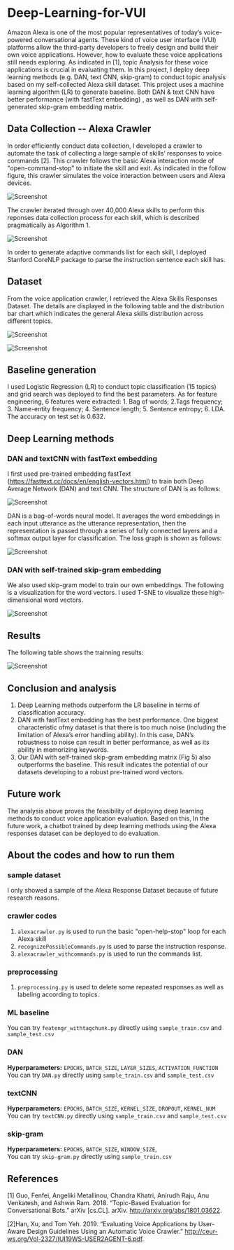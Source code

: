 # Deep-Learning-for-VUI

Amazon Alexa is one of the most popular representatives of today’s voice-powered conversational agents. These kind of voice user interface (VUI) platforms allow the third-party developers to freely design and build their own voice applications. However, how to evaluate these voice applications still needs exploring. As indicated in [1], topic Analysis for these voice applications is crucial in evaluating them. In this project, I deploy deep learning methods (e.g. DAN, text CNN, skip-gram) to conduct topic analysis based on my self-collected Alexa skill dataset. This project uses a machine learning algorithm (LR) to generate baseline. Both DAN & text CNN have better performance (with fastText embedding) , as well as DAN with self-generated skip-gram embedding matrix.

## Data Collection -- Alexa Crawler

In order efficiently conduct data collection, I developed a crawler to automate the task of collecting a large sample of skills’ responses to voice commands [2]. This crawler follows the basic Alexa interaction mode of "open-command-stop" to initiate the skill and exit. As indicated in the follow figure, this crawler simulates the voice interaction between users and Alexa devices.

![Screenshot](figures/crawler.jpeg)

The crawler iterated through over 40,000 Alexa skills to perform this reponses data collection process for each skill, which is described pragmatically as Algorithm 1. 

![Screenshot](figures/algorithm.jpeg)

In order to generate adaptive commands list for each skill, I deployed Stanford CoreNLP package to parse the instruction sentence each skill has.

## Dataset

From the voice application crawler, I retrieved the Alexa Skills Responses Dataset. The details are displayed in the following table and the distribution bar chart which indicates the general Alexa skills distribution across different topics.

![Screenshot](figures/dataset.jpeg)

![Screenshot](figures/distribution.jpeg)

## Baseline generation

I used Logistic Regression (LR) to conduct topic classification (15 topics) and grid search was deployed to find the best parameters. As for feature engineering, 6 features were extracted: 1. Bag of words; 2.Tags frequency; 3. Name-entity frequency; 4. Sentence length; 5. Sentence entropy; 6. LDA. The accuracy on test set is 0.632.

## Deep Learning methods

### DAN and textCNN with fastText embedding

I first used pre-trained embedding fastText (https://fasttext.cc/docs/en/english-vectors.html) to train both Deep Average Network (DAN) and text CNN. The structure of DAN is as follows:

![Screenshot](figures/DAN.jpeg)

DAN is a bag-of-words neural model. It averages the word embeddings in each input utterance as the utterance representation, then the representation is passed through a series of fully connected layers and a softmax output layer for classification. The loss graph is shown as follows:

![Screenshot](figures/DANresults.jpeg)

### DAN with self-trained skip-gram embedding

We also used skip-gram model to train our own embeddings. The following is a visualization for the word vectors. I used T-SNE to visualize these high-dimensional word vectors.

![Screenshot](figures/culster.png)


## Results

The following table shows the trainning results:

![Screenshot](figures/results.jpeg)


## Conclusion and analysis

1. Deep Learning methods outperform the LR baseline in terms of classification accuracy. 
2. DAN with fastText embedding has the best performance. One biggest characteristic ofmy dataset is that there is too much noise (including the limitation of Alexa’s error handling ability). In this case, DAN’s robustness to noise can result in better performance, as well as its ability in memorizing keywords. 
3. Our DAN with self-trained skip-gram embedding matrix (Fig 5)  also outperforms the baseline. This result indicates the potential of our datasets developing to a robust pre-trained word vectors. 

## Future work

The analysis above proves the feasibility of deploying deep learning methods to conduct voice application evaluation. Based on this, In the future work, a chatbot trained by deep learning methods using the Alexa responses dataset can be deployed to do evaluation.

## About the codes and how to run them

### sample dataset 
I only showed a sample of the Alexa Response Dataset because of future research reasons.

### crawler codes
1. ```alexacrawler.py``` is used to run the basic "open-help-stop" loop for each Alexa skill
2. ```recognizePossibleCommands.py``` is used to parse the instruction response.
3. ```alexacrawler_withcommands.py``` is used to run the commands list.

### preprocessing
1. ```preprocessing.py``` is used to delete some repeated responses as well as labeling according to topics.

### ML baseline
You can try ```featengr_withtagchunk.py``` directly using ```sample_train.csv``` and ```sample_test.csv```

### DAN

<b>Hyperparameters:</b>
```EPOCHS```, ```BATCH_SIZE```, ```LAYER_SIZES```,  ```ACTIVATION_FUNCTION```
You can try ```DAN.py``` directly using ```sample_train.csv``` and ```sample_test.csv```

### textCNN
<b>Hyperparameters:</b>
```EPOCHS```, ```BATCH_SIZE```, ```KERNEL_SIZE```,  ```DROPOUT```, ```KERNEL_NUM```
You can try ```textCNN.py``` directly using ```sample_train.csv``` and ```sample_test.csv```

### skip-gram
<b>Hyperparameters:</b>
```EPOCHS```, ```BATCH_SIZE```, ```WINDOW_SIZE```,  
You can try ```skip-gram.py``` directly using ```sample_train.csv```


## References
[1] Guo, Fenfei, Angeliki Metallinou, Chandra Khatri, Anirudh Raju, Anu Venkatesh, and Ashwin Ram. 2018. “Topic-Based Evaluation for Conversational Bots.” arXiv [cs.CL]. arXiv. http://arxiv.org/abs/1801.03622.

[2]Han, Xu, and Tom Yeh. 2019. “Evaluating Voice Applications by User-Aware Design Guidelines Using an Automatic Voice Crawler.” http://ceur-ws.org/Vol-2327/IUI19WS-USER2AGENT-6.pdf.



